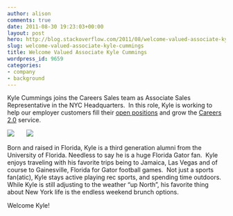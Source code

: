 ```yaml
---
author: alison
comments: true
date: 2011-08-30 19:23:03+00:00
layout: post
hero: http://blog.stackoverflow.com/2011/08/welcome-valued-associate-kyle-cummings/kyle4/
slug: welcome-valued-associate-kyle-cummings
title: Welcome Valued Associate Kyle Cummings
wordpress_id: 9659
categories:
- company
- background
---
```


Kyle Cummings joins the Careers Sales team as Associate Sales Representative in the NYC Headquarters.  In this role, Kyle is working to help our employer customers fill their [open positions](http://careers.stackoverflow.com/jobs) and grow the [Careers 2.0](http://careers.stackoverflow.com) service.

[![](http://blog.stackoverflow.com/wp-content/uploads/KYLE.jpg)](http://blog.stackoverflow.com/2011/08/welcome-valued-associate-kyle-cummings/kyle/)       [![](http://blog.stackoverflow.com/wp-content/uploads/KYLE4.jpg)](http://blog.stackoverflow.com/2011/08/welcome-valued-associate-kyle-cummings/kyle4/)

Born and raised in Florida, Kyle is a third generation alumni from the University of Florida. Needless to say he is a huge Florida Gator fan.  Kyle enjoys traveling with his favorite trips being to Jamaica, Las Vegas and of course to Gainesville, Florida for Gator football games.  Not just a sports fan(atic), Kyle stays active playing rec sports, and spending time outdoors.  While Kyle is still adjusting to the weather “up North”, his favorite thing about New York life is the endless weekend brunch options.

Welcome Kyle!
